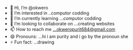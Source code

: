 - 👋 Hi, I’m @okwero
- 👀 I’m interested in ..computor codding
- 🌱 I’m currently learning ...computor codding
- 💞️ I’m looking to collaborate on ...creating websites
- 📫 How to reach me ...okweropurit684@gmail.com
- 😄 Pronouns: ...hi i am purity and i go by the pronoun she
- ⚡ Fun fact: ...drawing

<!---
okwero/okwero is a ✨ special ✨ repository because its `README.md` (this file) appears on your GitHub profile.
You can click the Preview link to take a look at your changes.
--->
